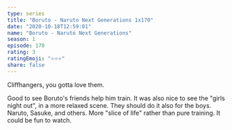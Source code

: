 ```yaml
---
type: series
title: "Boruto - Naruto Next Generations 1x170"
date: "2020-10-18T12:59:01"
name: "Boruto - Naruto Next Generations"
season: 1
episode: 170
rating: 3
ratingEmoji: "⭐️⭐️⭐️"
share: false
---
```


Cliffhangers, you gotta love them.

Good to see Boruto's friends help him train. It was also nice to see the "girls night out", in a more relaxed scene. They should do it also for the boys. Naruto, Sasuke, and others. More "slice of life" rather than pure training. It could be fun to watch.
